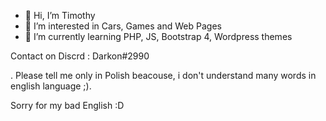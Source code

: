 - 👋 Hi, I’m Timothy
- 👀 I’m interested in Cars, Games and Web Pages
- 🌱 I’m currently learning PHP, JS, Bootstrap 4, Wordpress themes

Contact on Discrd : Darkon#2990

. Please tell me only in Polish beacouse, i don't understand many words in english language ;).

Sorry for my bad English :D

